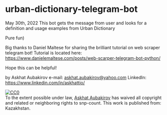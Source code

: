 # urban-dictionary-telegram-bot
May 30th, 2022
This bot gets the message from user and looks for a definition  and usage examples from Urban Dictionary

Pure fun)

Big thanks to Daniel Maltese for sharing the brilliant tutorial on web scraper telegram bot!
Tutorial is located here: https://www.danielemaltese.com/posts/web-scarper-telegram-bot-python/

Hope this can be helpful!

by Askhat Aubakirov
e-mail: askhat.aubakirov@yahoo.com
LinkedIn: https://www.linkedin.com/in/askhattio/

<p xmlns:dct="http://purl.org/dc/terms/" xmlns:vcard="http://www.w3.org/2001/vcard-rdf/3.0#">
  <a rel="license"
    href="http://creativecommons.org/publicdomain/zero/1.0/">
    <img src="http://i.creativecommons.org/p/zero/1.0/88x31.png" style="border-style: none;" alt="CC0" />
  </a>
  <br />
  To the extent possible under law,
  <a rel="dct:publisher"
    href="https://www.linkedin.com/in/askhattio/">
    <span property="dct:title">Askhat Aubakirov</span></a>
  has waived all copyright and related or neighboring rights to
  <span property="dct:title">snp-count</span>.
This work is published from:
<span property="vcard:Country" datatype="dct:ISO3166"
      content="KZ" about="https://www.linkedin.com/in/askhattio/">
  Kazakhstan</span>.
</p>
